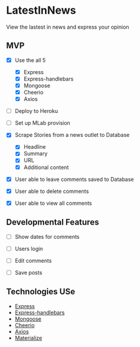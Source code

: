 # LatestInNews
View the lastest in news and express your opinion 

## MVP
  - [X] Use the all 5  
    - [X] Express
    - [X] Express-handlebars
    - [X] Mongoose
    - [X] Cheerio
    - [X] Axios
  - [ ] Deploy to Heroku
  - [ ] Set up MLab provision  
  - [X] Scrape Stories from a news outlet to Database
    - [X] Headline
    - [X] Summary
    - [X] URL
    - [X] Additional content
  - [X] User able to leave comments saved to Database
  - [X] User able to delete comments 
  - [X] User able to view all comments
  

## Developmental Features
  - [ ] Show dates for comments
  - [ ] Users login
  - [ ] Edit comments
  - [ ] Save posts
  

## Technologies USe
  - [Express](https://www.npmjs.com/package/express)
  - [Express-handlebars](https://www.npmjs.com/package/express-handlebars)
  - [Mongoose](https://www.npmjs.com/package/mongoose)
  - [Cheerio](https://www.npmjs.com/package/cheerio)
  - [Axios](https://www.npmjs.com/search?q=axios)
  - [Materialize](https://materializecss.com/)
